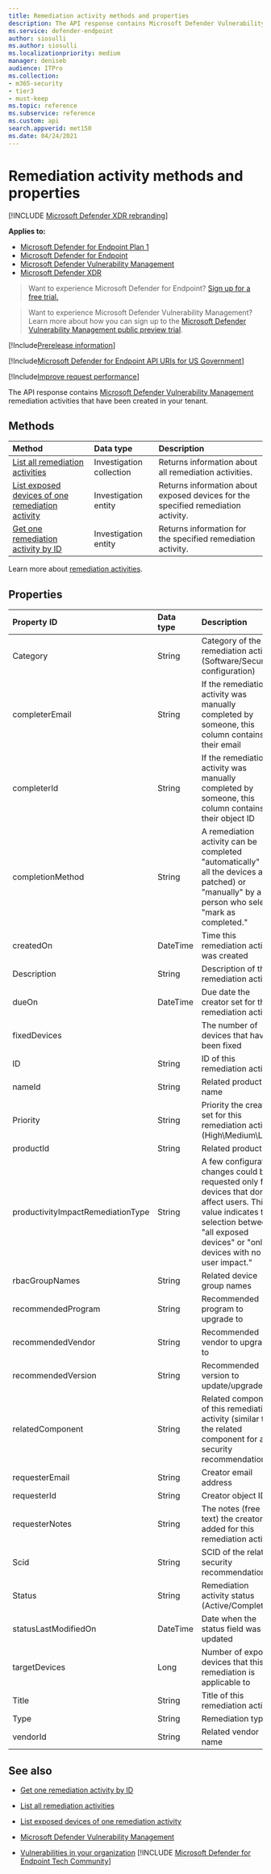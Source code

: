 ```yaml
---
title: Remediation activity methods and properties
description: The API response contains Microsoft Defender Vulnerability Management remediation activities created in your tenant. You can request all the remediation activities, only one remediation activity, or information about exposed devices for a selected remediation task.
ms.service: defender-endpoint
author: siosulli
ms.author: siosulli
ms.localizationpriority: medium
manager: deniseb
audience: ITPro
ms.collection: 
- m365-security
- tier3
- must-keep
ms.topic: reference
ms.subservice: reference
ms.custom: api
search.appverid: met150
ms.date: 04/24/2021
---
```


# Remediation activity methods and properties

[!INCLUDE [Microsoft Defender XDR rebranding](../../includes/microsoft-defender.md)]

**Applies to:**

- [Microsoft Defender for Endpoint Plan 1](../microsoft-defender-endpoint.md)
- [Microsoft Defender for Endpoint](../microsoft-defender-endpoint.md)
- [Microsoft Defender Vulnerability Management](/defender-vulnerability-management)
- [Microsoft Defender XDR](/defender-xdr)

> Want to experience Microsoft Defender for Endpoint? [Sign up for a free trial.](https://signup.microsoft.com/create-account/signup?products=7f379fee-c4f9-4278-b0a1-e4c8c2fcdf7e&ru=https://aka.ms/MDEp2OpenTrial?ocid=docs-wdatp-exposedapis-abovefoldlink)

> Want to experience Microsoft Defender Vulnerability Management? Learn more about how you can sign up to the [Microsoft Defender Vulnerability Management public preview trial](/defender-vulnerability-management/get-defender-vulnerability-management).

[!Include[Prerelease information](../../includes/prerelease.md)]

[!Include[Microsoft Defender for Endpoint API URIs for US Government](../../includes/microsoft-defender-api-usgov.md)]

[!Include[Improve request performance](../../includes/improve-request-performance.md)]

The API response contains [Microsoft Defender Vulnerability Management](/defender-vulnerability-management/defender-vulnerability-management) remediation activities that have been created in your tenant.

## Methods

Method|Data type|Description
:---|:---|:---
[List all remediation activities](get-remediation-all-activities.md)|Investigation collection|Returns information about all remediation activities.
[List exposed devices of one remediation activity](get-remediation-exposed-devices-activities.md)|Investigation entity|Returns information about exposed devices for the specified remediation activity.
[Get one remediation activity by ID](get-remediation-one-activity.md)|Investigation entity|Returns information for the specified remediation activity.

Learn more about [remediation activities](/defender-vulnerability-management/tvm-remediation).

## Properties

Property ID|Data type|Description
:---|:---|:---
Category|String|Category of the remediation activity (Software/Security configuration)
completerEmail|String|If the remediation activity was manually completed by someone, this column contains their email
completerId|String|If the remediation activity was manually completed by someone, this column contains their object ID
completionMethod|String|A remediation activity can be completed "automatically" (if all the devices are patched) or "manually" by a person who selects "mark as completed."
createdOn|DateTime|Time this remediation activity was created
Description|String|Description of this remediation activity
dueOn|DateTime|Due date the creator set for this remediation activity
fixedDevices||The number of devices that have been fixed
ID|String|ID of this remediation activity
nameId|String|Related product name
Priority|String|Priority the creator set for this remediation activity (High\Medium\Low)
productId|String|Related product ID
productivityImpactRemediationType|String|A few configuration changes could be requested only for devices that don't affect users. This value indicates the selection between "all exposed devices" or "only devices with no user impact."
rbacGroupNames|String|Related device group names
recommendedProgram|String|Recommended program to upgrade to
recommendedVendor|String|Recommended vendor to upgrade to
recommendedVersion|String|Recommended version to update/upgrade to
relatedComponent|String|Related component of this remediation activity (similar to the related component for a security recommendation)
requesterEmail|String|Creator email address
requesterId|String|Creator object ID
requesterNotes|String|The notes (free text) the creator added for this remediation activity
Scid|String|SCID of the related security recommendation
Status|String|Remediation activity status (Active/Completed)
statusLastModifiedOn|DateTime|Date when the status field was updated
targetDevices|Long|Number of exposed devices that this remediation is applicable to
Title|String|Title of this remediation activity
Type|String|Remediation type
vendorId|String|Related vendor name

## See also

- [Get one remediation activity by ID](get-remediation-one-activity.md)

- [List all remediation activities](get-remediation-all-activities.md)

- [List exposed devices of one remediation activity](get-remediation-exposed-devices-activities.md)

- [Microsoft Defender Vulnerability Management](/defender-vulnerability-management/defender-vulnerability-management)

- [Vulnerabilities in your organization](/defender-vulnerability-management/tvm-weaknesses)
[!INCLUDE [Microsoft Defender for Endpoint Tech Community](../../includes/defender-mde-techcommunity.md)]
